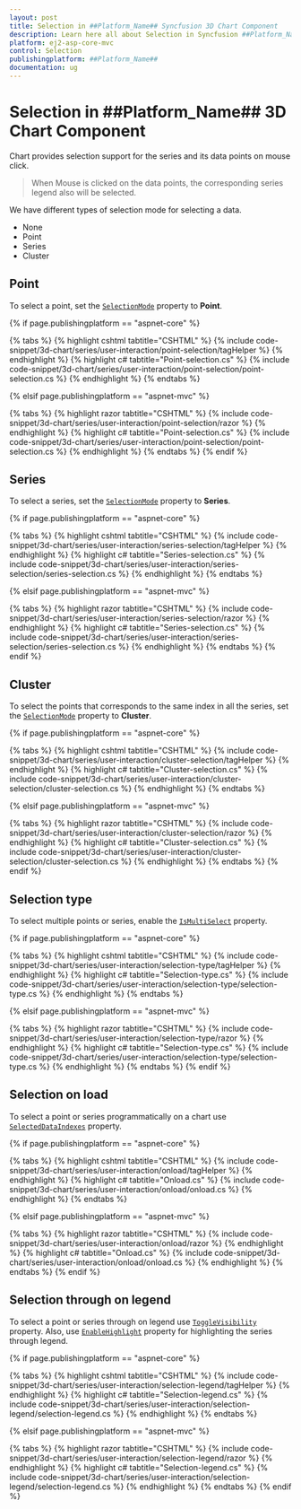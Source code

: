 ```yaml
---
layout: post
title: Selection in ##Platform_Name## Syncfusion 3D Chart Component
description: Learn here all about Selection in Syncfusion ##Platform_Name## 3D Chart component of Syncfusion Essential JS 2 and more.
platform: ej2-asp-core-mvc
control: Selection
publishingplatform: ##Platform_Name##
documentation: ug
---
```


# Selection in ##Platform_Name## 3D Chart Component

Chart provides selection support for the series and its data points on mouse click.

>When Mouse is clicked on the data points, the corresponding series legend also will be selected.

We have different types of selection mode for selecting a data.

* None
* Point
* Series
* Cluster

## Point

To select a point, set the [`SelectionMode`](https://help.syncfusion.com/cr/aspnetmvc-js2/Syncfusion.EJ2.Charts.Chart3D.html#Syncfusion_EJ2_Charts_Chart3D_SelectionMode) property to **Point**.

{% if page.publishingplatform == "aspnet-core" %}

{% tabs %}
{% highlight cshtml tabtitle="CSHTML" %}
{% include code-snippet/3d-chart/series/user-interaction/point-selection/tagHelper %}
{% endhighlight %}
{% highlight c# tabtitle="Point-selection.cs" %}
{% include code-snippet/3d-chart/series/user-interaction/point-selection/point-selection.cs %}
{% endhighlight %}
{% endtabs %}

{% elsif page.publishingplatform == "aspnet-mvc" %}

{% tabs %}
{% highlight razor tabtitle="CSHTML" %}
{% include code-snippet/3d-chart/series/user-interaction/point-selection/razor %}
{% endhighlight %}
{% highlight c# tabtitle="Point-selection.cs" %}
{% include code-snippet/3d-chart/series/user-interaction/point-selection/point-selection.cs %}
{% endhighlight %}
{% endtabs %}
{% endif %}



## Series

To select a series, set the [`SelectionMode`](https://help.syncfusion.com/cr/aspnetmvc-js2/Syncfusion.EJ2.Charts.Chart3D.html#Syncfusion_EJ2_Charts_Chart3D_SelectionMode) property to **Series**.

{% if page.publishingplatform == "aspnet-core" %}

{% tabs %}
{% highlight cshtml tabtitle="CSHTML" %}
{% include code-snippet/3d-chart/series/user-interaction/series-selection/tagHelper %}
{% endhighlight %}
{% highlight c# tabtitle="Series-selection.cs" %}
{% include code-snippet/3d-chart/series/user-interaction/series-selection/series-selection.cs %}
{% endhighlight %}
{% endtabs %}

{% elsif page.publishingplatform == "aspnet-mvc" %}

{% tabs %}
{% highlight razor tabtitle="CSHTML" %}
{% include code-snippet/3d-chart/series/user-interaction/series-selection/razor %}
{% endhighlight %}
{% highlight c# tabtitle="Series-selection.cs" %}
{% include code-snippet/3d-chart/series/user-interaction/series-selection/series-selection.cs %}
{% endhighlight %}
{% endtabs %}
{% endif %}



## Cluster

To select the points that corresponds to the same index in all the series, set the [`SelectionMode`](https://help.syncfusion.com/cr/aspnetmvc-js2/Syncfusion.EJ2.Charts.Chart3D.html#Syncfusion_EJ2_Charts_Chart3D_SelectionMode) property to **Cluster**.

{% if page.publishingplatform == "aspnet-core" %}

{% tabs %}
{% highlight cshtml tabtitle="CSHTML" %}
{% include code-snippet/3d-chart/series/user-interaction/cluster-selection/tagHelper %}
{% endhighlight %}
{% highlight c# tabtitle="Cluster-selection.cs" %}
{% include code-snippet/3d-chart/series/user-interaction/cluster-selection/cluster-selection.cs %}
{% endhighlight %}
{% endtabs %}

{% elsif page.publishingplatform == "aspnet-mvc" %}

{% tabs %}
{% highlight razor tabtitle="CSHTML" %}
{% include code-snippet/3d-chart/series/user-interaction/cluster-selection/razor %}
{% endhighlight %}
{% highlight c# tabtitle="Cluster-selection.cs" %}
{% include code-snippet/3d-chart/series/user-interaction/cluster-selection/cluster-selection.cs %}
{% endhighlight %}
{% endtabs %}
{% endif %}



## Selection type

To select multiple points or series, enable the [`IsMultiSelect`](https://help.syncfusion.com/cr/aspnetmvc-js2/Syncfusion.EJ2.Charts.Chart3D.html#Syncfusion_EJ2_Charts_Chart3D_IsMultiSelect) property.

{% if page.publishingplatform == "aspnet-core" %}

{% tabs %}
{% highlight cshtml tabtitle="CSHTML" %}
{% include code-snippet/3d-chart/series/user-interaction/selection-type/tagHelper %}
{% endhighlight %}
{% highlight c# tabtitle="Selection-type.cs" %}
{% include code-snippet/3d-chart/series/user-interaction/selection-type/selection-type.cs %}
{% endhighlight %}
{% endtabs %}

{% elsif page.publishingplatform == "aspnet-mvc" %}

{% tabs %}
{% highlight razor tabtitle="CSHTML" %}
{% include code-snippet/3d-chart/series/user-interaction/selection-type/razor %}
{% endhighlight %}
{% highlight c# tabtitle="Selection-type.cs" %}
{% include code-snippet/3d-chart/series/user-interaction/selection-type/selection-type.cs %}
{% endhighlight %}
{% endtabs %}
{% endif %}



## Selection on load

To select a point or series programmatically on a chart use [`SelectedDataIndexes`](https://help.syncfusion.com/cr/aspnetmvc-js2/Syncfusion.EJ2.Charts.Chart3D.html#Syncfusion_EJ2_Charts_Chart3D_SelectedDataIndexes) property.

{% if page.publishingplatform == "aspnet-core" %}

{% tabs %}
{% highlight cshtml tabtitle="CSHTML" %}
{% include code-snippet/3d-chart/series/user-interaction/onload/tagHelper %}
{% endhighlight %}
{% highlight c# tabtitle="Onload.cs" %}
{% include code-snippet/3d-chart/series/user-interaction/onload/onload.cs %}
{% endhighlight %}
{% endtabs %}

{% elsif page.publishingplatform == "aspnet-mvc" %}

{% tabs %}
{% highlight razor tabtitle="CSHTML" %}
{% include code-snippet/3d-chart/series/user-interaction/onload/razor %}
{% endhighlight %}
{% highlight c# tabtitle="Onload.cs" %}
{% include code-snippet/3d-chart/series/user-interaction/onload/onload.cs %}
{% endhighlight %}
{% endtabs %}
{% endif %}



## Selection through on legend

To select a point or series through on legend use [`ToggleVisibility`](https://help.syncfusion.com/cr/aspnetmvc-js2/Syncfusion.EJ2.Charts.Chart3DLegendSettings.html#Syncfusion_EJ2_Charts_Chart3DLegendSettings_ToggleVisibility) property. Also, use [`EnableHighlight`](https://help.syncfusion.com/cr/aspnetmvc-js2/Syncfusion.EJ2.Charts.Chart3DLegendSettings.html#Syncfusion_EJ2_Charts_Chart3DLegendSettings_EnableHighlight) property for highlighting the series through legend.

{% if page.publishingplatform == "aspnet-core" %}

{% tabs %}
{% highlight cshtml tabtitle="CSHTML" %}
{% include code-snippet/3d-chart/series/user-interaction/selection-legend/tagHelper %}
{% endhighlight %}
{% highlight c# tabtitle="Selection-legend.cs" %}
{% include code-snippet/3d-chart/series/user-interaction/selection-legend/selection-legend.cs %}
{% endhighlight %}
{% endtabs %}

{% elsif page.publishingplatform == "aspnet-mvc" %}

{% tabs %}
{% highlight razor tabtitle="CSHTML" %}
{% include code-snippet/3d-chart/series/user-interaction/selection-legend/razor %}
{% endhighlight %}
{% highlight c# tabtitle="Selection-legend.cs" %}
{% include code-snippet/3d-chart/series/user-interaction/selection-legend/selection-legend.cs %}
{% endhighlight %}
{% endtabs %}
{% endif %}


